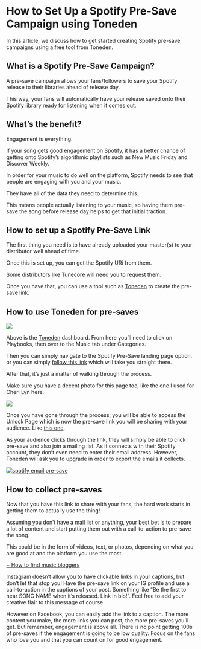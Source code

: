 # How to Set Up a Spotify Pre-Save Campaign using Toneden



In this article, we discuss how to get started creating Spotify pre-save campaigns using a free tool from Toneden.

What is a Spotify Pre-Save Campaign?
------------------------------------

A pre-save campaign allows your fans/followers to save your Spotify release to their libraries ahead of release day.

This way, your fans will automatically have your release saved onto their Spotify library ready for listening when it comes out.

What’s the benefit?
-------------------

Engagement is everything.

If your song gets good engagement on Spotify, it has a better chance of getting onto Spotify’s algorithmic playlists such as New Music Friday and Discover Weekly.

In order for your music to do well on the platform, Spotify needs to see that people are engaging with you and your music.

They have all of the data they need to determine this.

This means people actually listening to your music, so having them pre-save the song before release day helps to get that initial traction.

How to set up a Spotify Pre-Save Link
-------------------------------------

The first thing you need is to have already uploaded your master(s) to your distributor well ahead of time.

Once this is set up, you can get the Spotify URi from them.

Some distributors like Tunecore will need you to request them.

Once you have that, you can use a tool such as [Toneden](https://www.toneden.io) to create the pre-save link.

How to use Toneden for pre-saves
--------------------------------

[![](https://unlockyoursound.io/wp-content/uploads/2019/03/Screenshot-2019-03-26-at-11.33.35-1024x640.png)](https://unlockyoursound.io/wp-content/uploads/2019/03/Screenshot-2019-03-26-at-11.33.35.png)

Above is the [Toneden](https://www.toneden.io) dashboard. From here you’ll need to click on Playbooks, then over to the Music tab under Categories.

Then you can simply navigate to the Spotify Pre-Save landing page option, or you can simply [follow this link](https://www.toneden.io/playbooks/spotify-presave-landing) which will take you straight there.

After that, it’s just a matter of walking through the process.

Make sure you have a decent photo for this page too, like the one I used for Cheri Lyn here.

[![](https://unlockyoursound.io/wp-content/uploads/2019/03/Screenshot-2019-03-26-at-11.37.14-1024x640.png)](https://unlockyoursound.io/wp-content/uploads/2019/03/Screenshot-2019-03-26-at-11.37.14.png)

Once you have gone through the process, you will be able to access the Unlock Page which is now the pre-save link you will be sharing with your audience. Like [this one](https://www.toneden.io/cheri-lyn/post/sisters-with-me-2).

As your audience clicks through the link, they will simply be able to click pre-save and also join a mailing list. As it connects with their Spotify account, they don’t even need to enter their email address. However, Toneden will ask you to upgrade in order to export the emails it collects.

[![spotify email pre-save](https://unlockyoursound.io/wp-content/uploads/2019/03/Screenshot-2019-03-26-at-12.27.06-264x300.png)](https://unlockyoursound.io/wp-content/uploads/2019/03/Screenshot-2019-03-26-at-12.27.06.png)

How to collect pre-saves
------------------------

Now that you have this link to share with your fans, the hard work starts in getting them to actually use the thing!

Assuming you don’t have a mail list or anything, your best bet is to prepare a lot of content and start putting them out with a call-to-action to pre-save the song.

This could be in the form of videos, text, or photos, depending on what you are good at and the platform you use the most.

[+ How to find music bloggers](https://unlockyoursound.com/find-blogs-curators-playlists/)

Instagram doesn’t allow you to have clickable links in your captions, but don’t let that stop you! Have the pre-save link on your IG profile and use a call-to-action in the captions of your post. Something like “Be the first to hear SONG NAME when it’s released. Link in bio!”. Feel free to add your creative flair to this message of course.

However on Facebook, you can easily add the link to a caption. The more content you make, the more links you can post, the more pre-saves you’ll get. But remember, engagement is above all. There is no point getting 100s of pre-saves if the engagement is going to be low quality. Focus on the fans who love you and that you can count on for good engagement.

